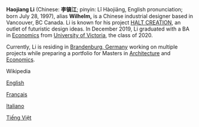 **Haojiang Li** (Chinese: **李镐江**; pinyin: Lǐ Hàojiāng, English pronunciation; born July 28, 1997), alias **Wilhelm,** is a Chinese industrial designer based in Vancouver, BC Canada. Li is known for his project [HALT CREATION](https://www.notion.so/HALT-CREATION-d82c4a4b6e1b4d8b9c72ca92ed642e6f), an outlet of futuristic design ideas. In December 2019, Li graduated with a BA in [Economics](https://en.wikipedia.org/wiki/Economics) from [University of Victoria](https://en.wikipedia.org/wiki/University_of_Victoria), the class of 2020. 

Currently, Li is residing in [Brandenburg, Germany](https://en.wikipedia.org/wiki/Brandenburg) working on multiple projects while preparing a portfolio for Masters in [Architecture](https://en.wikipedia.org/wiki/Architecture) and [Economics](https://en.wikipedia.org/wiki/Economics).

Wikipedia

[English](https://github.com/wilhelmli/wilhelmli.github.io/wiki/en)

[Français](https://github.com/wilhelmli/wilhelmli.github.io/wiki/fr)

[Italiano](https://github.com/wilhelmli/wilhelmli.github.io/wiki/it)

[Tiếng Việt](https://github.com/wilhelmli/wilhelmli.github.io/wiki/vn)

